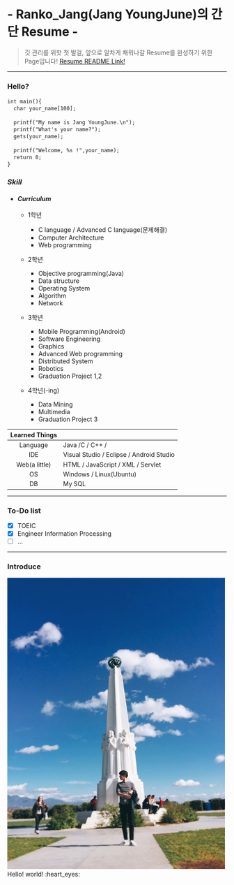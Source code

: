 # - Ranko_Jang(Jang YoungJune)의 간단 Resume -

>깃 관리를 위핫 첫 발걸, 앞으로 알차게 채워나갈 Resume를 완성하기 위한 Page입니다! [Resume README Link!](http://JangYoungJune.github.io/resume/)

-----
### Hello?
```
int main(){
  char your_name[100];

  printf("My name is Jang YoungJune.\n");
  printf("What's your name?");
  gets(your_name);

  printf("Welcome, %s !",your_name);
  return 0;
}
```
### _Skill_

+ #### _Curriculum_

  + 1학년
    + C language / Advanced C language(문제해결)
    + Computer Architecture
    + Web programming

  + 2학년
    + Objective programming(Java)
    + Data structure
    + Operating System
    + Algorithm
    + Network

  + 3학년
    + Mobile Programming(Android)
    + Software Engineering
    + Graphics
    + Advanced Web programming
    + Distributed System
    + Robotics
    + Graduation Project 1,2

  + 4학년(-ing)
    + Data Mining
    + Multimedia
    + Graduation Project 3

| Learned Things |  |
|:---:|:---|
| Language | Java /C / C++ / |
| IDE | Visual Studio / Eclipse / Android Studio |
| Web(a little) | HTML / JavaScript / XML / Servlet |
| OS | Windows / Linux(Ubuntu) |
| DB | My SQL |

----

### To-Do list
- [x] TOEIC   
- [x] Engineer Information Processing
- [ ] ...

---

### Introduce
<img src="Myself.jpg" width="500">
Hello! world! :heart_eyes:
